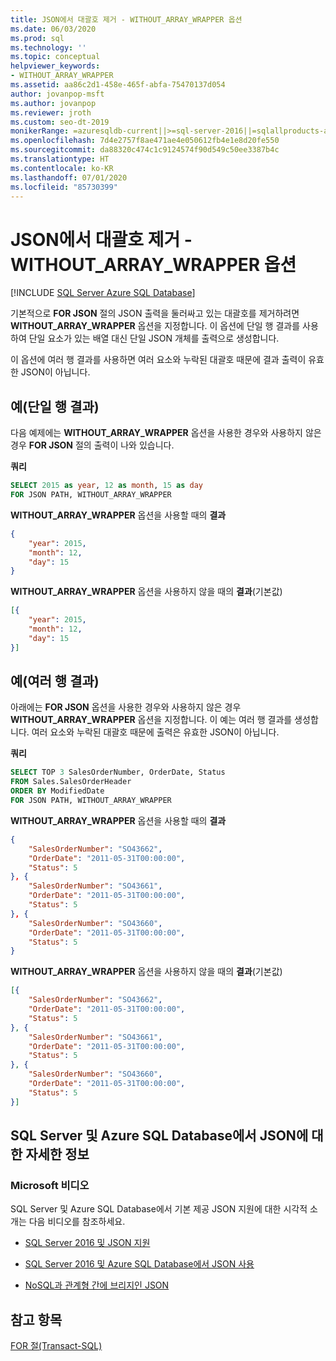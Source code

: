 ```yaml
---
title: JSON에서 대괄호 제거 - WITHOUT_ARRAY_WRAPPER 옵션
ms.date: 06/03/2020
ms.prod: sql
ms.technology: ''
ms.topic: conceptual
helpviewer_keywords:
- WITHOUT_ARRAY_WRAPPER
ms.assetid: aa86c2d1-458e-465f-abfa-75470137d054
author: jovanpop-msft
ms.author: jovanpop
ms.reviewer: jroth
ms.custom: seo-dt-2019
monikerRange: =azuresqldb-current||>=sql-server-2016||=sqlallproducts-allversions||>=sql-server-linux-2017||=azuresqldb-mi-current
ms.openlocfilehash: 7d4e2757f8ae471ae4e050612fb4e1e8d20fe550
ms.sourcegitcommit: da88320c474c1c9124574f90d549c50ee3387b4c
ms.translationtype: HT
ms.contentlocale: ko-KR
ms.lasthandoff: 07/01/2020
ms.locfileid: "85730399"
---
```

# <a name="remove-square-brackets-from-json---without_array_wrapper-option"></a>JSON에서 대괄호 제거 - WITHOUT_ARRAY_WRAPPER 옵션
[!INCLUDE [SQL Server Azure SQL Database](../../includes/applies-to-version/sql-asdb.md)]

기본적으로 **FOR JSON** 절의 JSON 출력을 둘러싸고 있는 대괄호를 제거하려면 **WITHOUT_ARRAY_WRAPPER** 옵션을 지정합니다. 이 옵션에 단일 행 결과를 사용하여 단일 요소가 있는 배열 대신 단일 JSON 개체를 출력으로 생성합니다.

이 옵션에 여러 행 결과를 사용하면 여러 요소와 누락된 대괄호 때문에 결과 출력이 유효한 JSON이 아닙니다.  
  
## <a name="example-single-row-result"></a>예(단일 행 결과)  
다음 예제에는 **WITHOUT_ARRAY_WRAPPER** 옵션을 사용한 경우와 사용하지 않은 경우 **FOR JSON** 절의 출력이 나와 있습니다.  
  
 **쿼리**  
  
```sql  
SELECT 2015 as year, 12 as month, 15 as day  
FOR JSON PATH, WITHOUT_ARRAY_WRAPPER 
```  

 **WITHOUT_ARRAY_WRAPPER** 옵션을 사용할 때의 **결과**  
  
```json  
{
    "year": 2015,
    "month": 12,
    "day": 15
} 
```  
  
 **WITHOUT_ARRAY_WRAPPER** 옵션을 사용하지 않을 때의 **결과**(기본값)  
  
```json  
[{
    "year": 2015,
    "month": 12,
    "day": 15
}]
```  

## <a name="example-multiple-row-result"></a>예(여러 행 결과)
아래에는 **FOR JSON** 옵션을 사용한 경우와 사용하지 않은 경우 **WITHOUT_ARRAY_WRAPPER** 옵션을 지정합니다. 이 예는 여러 행 결과를 생성합니다. 여러 요소와 누락된 대괄호 때문에 출력은 유효한 JSON이 아닙니다.
  
 **쿼리**  
  
```sql  
SELECT TOP 3 SalesOrderNumber, OrderDate, Status  
FROM Sales.SalesOrderHeader  
ORDER BY ModifiedDate  
FOR JSON PATH, WITHOUT_ARRAY_WRAPPER 
```  
  
 **WITHOUT_ARRAY_WRAPPER** 옵션을 사용할 때의 **결과**  
  
```json  
{
    "SalesOrderNumber": "SO43662",
    "OrderDate": "2011-05-31T00:00:00",
    "Status": 5
}, {
    "SalesOrderNumber": "SO43661",
    "OrderDate": "2011-05-31T00:00:00",
    "Status": 5
}, {
    "SalesOrderNumber": "SO43660",
    "OrderDate": "2011-05-31T00:00:00",
    "Status": 5
} 
```  
  
 **WITHOUT_ARRAY_WRAPPER** 옵션을 사용하지 않을 때의 **결과**(기본값)  
  
```json  
[{
    "SalesOrderNumber": "SO43662",
    "OrderDate": "2011-05-31T00:00:00",
    "Status": 5
}, {
    "SalesOrderNumber": "SO43661",
    "OrderDate": "2011-05-31T00:00:00",
    "Status": 5
}, {
    "SalesOrderNumber": "SO43660",
    "OrderDate": "2011-05-31T00:00:00",
    "Status": 5
}]
```  

## <a name="learn-more-about-json-in-sql-server-and-azure-sql-database"></a>SQL Server 및 Azure SQL Database에서 JSON에 대한 자세한 정보  
  
### <a name="microsoft-videos"></a>Microsoft 비디오

SQL Server 및 Azure SQL Database에서 기본 제공 JSON 지원에 대한 시각적 소개는 다음 비디오를 참조하세요.

-   [SQL Server 2016 및 JSON 지원](https://channel9.msdn.com/Shows/Data-Exposed/SQL-Server-2016-and-JSON-Support)

-   [SQL Server 2016 및 Azure SQL Database에서 JSON 사용](https://channel9.msdn.com/Shows/Data-Exposed/Using-JSON-in-SQL-Server-2016-and-Azure-SQL-Database)

-   [NoSQL과 관계형 간에 브리지인 JSON](https://channel9.msdn.com/events/DataDriven/SQLServer2016/JSON-as-a-bridge-betwen-NoSQL-and-relational-worlds)
  
## <a name="see-also"></a>참고 항목  
 [FOR 절&#40;Transact-SQL&#41;](../../t-sql/queries/select-for-clause-transact-sql.md)  
  
  
